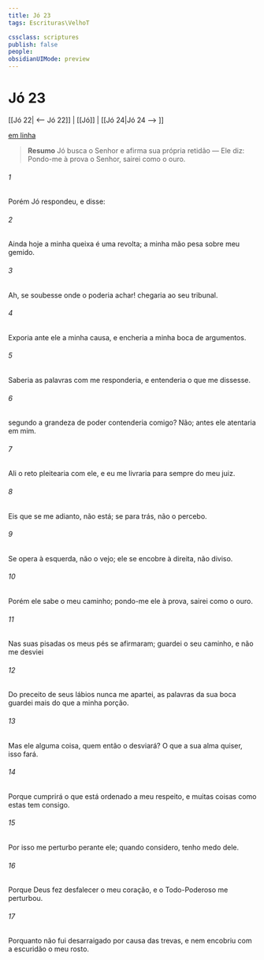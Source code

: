 ```yaml
---
title: Jó 23
tags: Escrituras\VelhoT

cssclass: scriptures
publish: false
people:
obsidianUIMode: preview
---
```


# Jó 23
[[Jó 22| <-- Jó 22]] | [[Jó]] | [[Jó 24|Jó 24 --> ]]

[em linha](https://churchofjesuschrist.org/study/scriptures/ot/job/23?lang=por)

> __Resumo__
Jó busca o Senhor e afirma sua própria retidão — Ele diz: Pondo-me à prova o Senhor, sairei como o ouro.

###### 1 
Porém Jó respondeu, e disse:

###### 2 
Ainda hoje a minha queixa é uma revolta; a minha mão pesa sobre meu gemido.

###### 3 
Ah, se  soubesse onde o poderia achar!  chegaria ao seu tribunal.

###### 4 
Exporia ante ele a minha causa, e encheria a minha boca de argumentos.

###### 5 
Saberia as palavras com  me responderia, e entenderia o que me dissesse.

###### 6 
 segundo a grandeza de  poder contenderia comigo? Não; antes ele atentaria em mim.

###### 7 
Ali o reto pleitearia com ele, e eu me livraria para sempre do meu juiz.

###### 8 
Eis que se me adianto,  não está; se  para trás, não o percebo.

###### 9 
Se opera à esquerda, não o vejo;  ele se encobre à direita, não  diviso.

###### 10 
Porém ele sabe o meu caminho; pondo-me ele à prova, sairei como o ouro.

###### 11 
Nas suas pisadas os meus pés se afirmaram; guardei o seu caminho, e não me desviei 

###### 12 
Do preceito de seus lábios nunca me apartei,  as palavras da sua boca guardei mais do que a minha porção.

###### 13 
Mas  ele  alguma coisa, quem então o desviará? O que a sua alma quiser, isso fará.

###### 14 
Porque cumprirá o que está ordenado a meu respeito, e muitas coisas como estas  tem consigo.

###### 15 
Por isso me perturbo perante ele; quando considero, tenho medo dele.

###### 16 
Porque Deus fez desfalecer o meu coração, e o Todo-Poderoso me perturbou.

###### 17 
Porquanto não fui desarraigado por causa das trevas, e nem encobriu com a escuridão o meu rosto.

